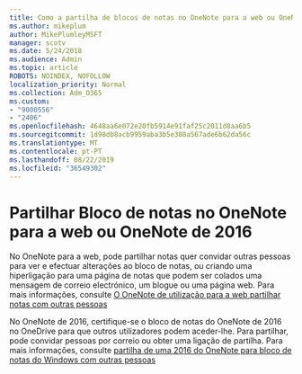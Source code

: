 ```yaml
---
title: Como a partilha de blocos de notas no OneNote para a web ou OneNote de 2016
ms.author: mikeplum
author: MikePlumleyMSFT
manager: scotv
ms.date: 5/24/2018
ms.audience: Admin
ms.topic: article
ROBOTS: NOINDEX, NOFOLLOW
localization_priority: Normal
ms.collection: Adm_O365
ms.custom:
- "9000556"
- "2406"
ms.openlocfilehash: 4648aa6e072e20fb5914e91faf25c2011d8aa6b5
ms.sourcegitcommit: 1d98db8acb9959aba3b5e308a567ade6b62da56c
ms.translationtype: MT
ms.contentlocale: pt-PT
ms.lasthandoff: 08/22/2019
ms.locfileid: "36549302"
---
```

# <a name="share-notebooks-in-onenote-for-the-web-or-onenote-2016"></a>Partilhar Bloco de notas no OneNote para a web ou OneNote de 2016

No OneNote para a web, pode partilhar notas quer convidar outras pessoas para ver e efectuar alterações ao bloco de notas, ou criando uma hiperligação para uma página de notas que podem ser colados uma mensagem de correio electrónico, um blogue ou uma página web. Para mais informações, consulte [O OneNote de utilização para a web partilhar notas com outras pessoas](https://support.office.com/article/D3481FBE-E06C-4883-B7E9-B2EE9F38AED3)

No OneNote de 2016, certifique-se o bloco de notas do OneNote de 2016 no OneDrive para que outros utilizadores podem aceder-lhe. Para partilhar, pode convidar pessoas por correio ou obter uma ligação de partilha. Para mais informações, consulte [partilha de uma 2016 do OneNote para bloco de notas do Windows com outras pessoas](https://support.office.com/article/d14b6033-7a95-4536-9216-bb0a5e0f8285)